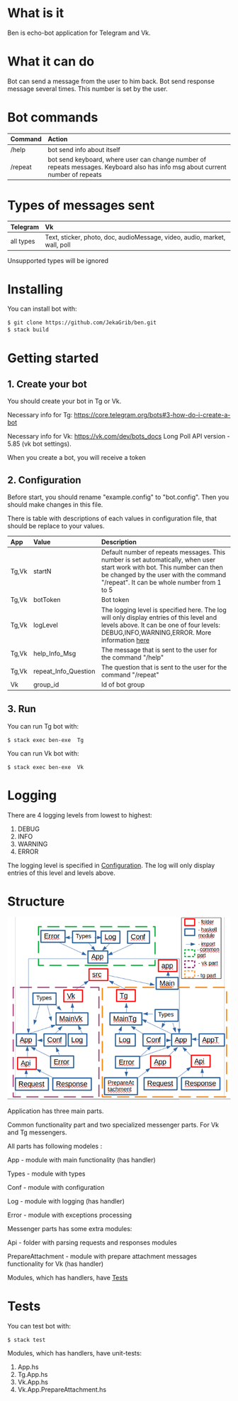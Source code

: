 # What is it
Ben is echo-bot application for Telegram and Vk.
# What it can do
Bot can send a message from the user to him back. Bot send response message several times. This number is set by the user.
# Bot commands
| Command              | Action                             |
| :------------------- | :--------------------------------- |
| /help                | bot send info about itself         | 
| /repeat              | bot send keyboard, where user can change number of repeats messages. Keyboard also has info msg about current number of repeats        |
# Types of messages sent
| Telegram             | Vk                                 |
| :------------------- | :--------------------------------- |
| all types            | Text, sticker, photo, doc, audioMessage, video, audio, market, wall, poll         | 

Unsupported types will be ignored
# Installing
You can install bot with:

    $ git clone https://github.com/JekaGrib/ben.git
    $ stack build

# Getting started
## 1. Create your bot
You should create your bot in Tg or Vk.

Necessary info for Tg: https://core.telegram.org/bots#3-how-do-i-create-a-bot

Necessary info for Vk: https://vk.com/dev/bots_docs
Long Poll API version - 5.85 (vk bot settings).

When you create a bot, you will receive a token
## 2. Configuration
Before start, you should rename "example.config" to "bot.config". 
Then you should make changes in this file.

There is table with descriptions of each values in configuration file, that should be replace to your values.

|App  | Value                | Description                            | 
|:----| :------------------- |:----------------------------------------- |
|Tg,Vk| startN               | Default number of repeats messages. This number is set automatically, when user start work with bot.  This number can then be changed by the user with the command "/repeat". It can be whole number from 1 to 5|
|Tg,Vk| botToken             | Bot token                                 |
|Tg,Vk| logLevel             | The logging level is specified here. The log will only display entries of this level and levels above. It can be one of four levels: DEBUG,INFO,WARNING,ERROR. More information [here](#logging)  |
|Tg,Vk| help_Info_Msg        | The message that is sent to the user for the command "/help" |
|Tg,Vk| repeat_Info_Question | The question that is sent to the user for the command "/repeat" |
| Vk  | group_id             | Id of bot group                           |

## 3. Run
You can run Tg bot with:

    $ stack exec ben-exe  Tg

You can run Vk bot with:

    $ stack exec ben-exe  Vk

# Logging

There are 4 logging levels from lowest to highest:

1. DEBUG
2. INFO
3. WARNING
4. ERROR

The logging level is specified in [Configuration](#2-configuration). The log will only display entries of this level and levels above.

# Structure

![](https://github.com/JekaGrib/ben/raw/master/pic/structure.png)

Application has three main parts. 

Сommon functionality part and two specialized messenger parts. For Vk and Tg messengers.

All parts has following modeles :

App - module with main functionality (has handler)

Types - module with types

Conf - module with configuration

Log - module with logging (has handler)

Error - module with exceptions processing

Messenger parts has some extra modules:

Api - folder with parsing requests and responses modules

PrepareAttachment - module with prepare attachment messages functionality for Vk (has handler)

Modules, which has handlers, have [Tests](#tests)

# Tests

You can test bot with:

    $ stack test

Modules, which has handlers, have unit-tests:

1. App.hs
1. Tg.App.hs
1. Vk.App.hs
1. Vk.App.PrepareAttachment.hs

